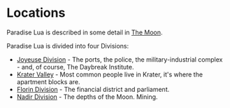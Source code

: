 # Locations

Paradise Lua is described in some detail in [The Moon](./locations/the_moon.md).

Paradise Lua is divided into four Divisions:

* [Joyeuse Division](./locations/joyeuse.md) - The ports, the police, the military-industrial complex - and, of course, The Daybreak Institute.
* [Krater Valley](./locations/krater.md) - Most common people live in Krater, it's where the apartment blocks are.
* [Florin Division](./locations/florin.md) - The financial district and parliament.
* [Nadir Division](./locations/nadir.md) - The depths of the Moon. Mining.